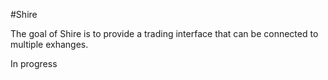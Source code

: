 #Shire

The goal of Shire is to provide a trading interface that can be connected to multiple exhanges.

In progress
